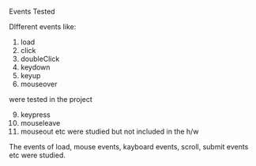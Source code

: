 Events Tested

DIfferent events like:

1. load
2. click
3. doubleClick
4. keydown
5. keyup
6. mouseover


were tested in the project

9. keypress
10. mouseleave
11. mouseout etc were studied but not included in the h/w

The events of load, mouse events, kayboard events, scroll, submit events etc were studied.



